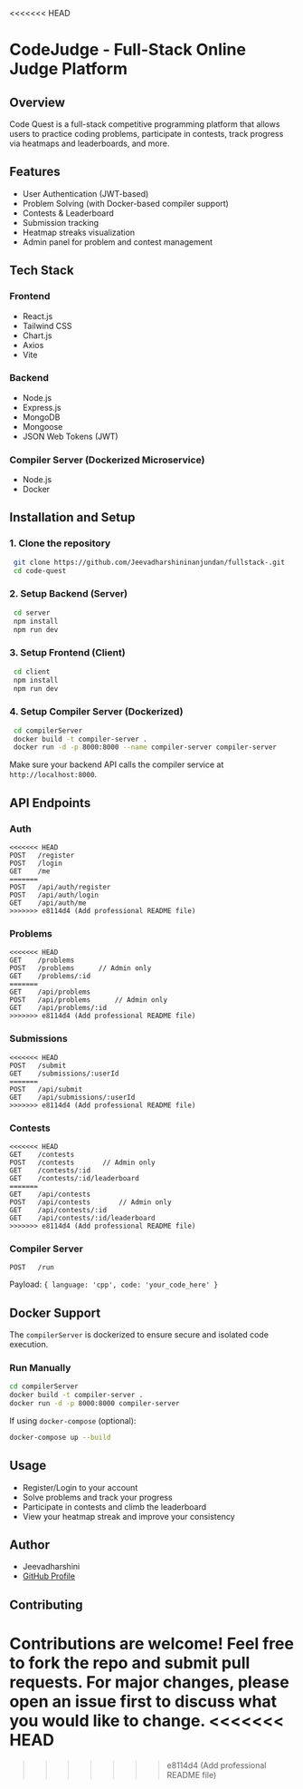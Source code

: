 <<<<<<< HEAD
# CodeJudge - Full-Stack Online Judge Platform

##  Overview
Code Quest is a full-stack competitive programming platform that allows users to practice coding problems, participate in contests, track progress via heatmaps and leaderboards, and more.

##  Features
- User Authentication (JWT-based)
- Problem Solving (with Docker-based compiler support)
- Contests & Leaderboard
- Submission tracking
- Heatmap streaks visualization
- Admin panel for problem and contest management

##  Tech Stack

### Frontend
- React.js
- Tailwind CSS
- Chart.js
- Axios
- Vite

### Backend
- Node.js
- Express.js
- MongoDB
- Mongoose
- JSON Web Tokens (JWT)

### Compiler Server (Dockerized Microservice)
- Node.js
- Docker

##  Installation and Setup

### 1. Clone the repository
```bash
 git clone https://github.com/Jeevadharshininanjundan/fullstack-.git
 cd code-quest
```

### 2. Setup Backend (Server)
```bash
 cd server
 npm install
 npm run dev
```

### 3. Setup Frontend (Client)
```bash
 cd client
 npm install
 npm run dev
```

### 4. Setup Compiler Server (Dockerized)
```bash
 cd compilerServer
 docker build -t compiler-server .
 docker run -d -p 8000:8000 --name compiler-server compiler-server
```

Make sure your backend API calls the compiler service at `http://localhost:8000`.

##  API Endpoints

### Auth
```http
<<<<<<< HEAD
POST   /register
POST   /login
GET    /me
=======
POST   /api/auth/register
POST   /api/auth/login
GET    /api/auth/me
>>>>>>> e8114d4 (Add professional README file)
```

### Problems
```http
<<<<<<< HEAD
GET    /problems
POST   /problems      // Admin only
GET    /problems/:id
=======
GET    /api/problems
POST   /api/problems      // Admin only
GET    /api/problems/:id
>>>>>>> e8114d4 (Add professional README file)
```

### Submissions
```http
<<<<<<< HEAD
POST   /submit
GET    /submissions/:userId
=======
POST   /api/submit
GET    /api/submissions/:userId
>>>>>>> e8114d4 (Add professional README file)
```

### Contests
```http
<<<<<<< HEAD
GET    /contests
POST   /contests       // Admin only
GET    /contests/:id
GET    /contests/:id/leaderboard
=======
GET    /api/contests
POST   /api/contests       // Admin only
GET    /api/contests/:id
GET    /api/contests/:id/leaderboard
>>>>>>> e8114d4 (Add professional README file)
```

### Compiler Server
```http
POST   /run
```
Payload: `{ language: 'cpp', code: 'your_code_here' }`

##  Docker Support

The `compilerServer` is dockerized to ensure secure and isolated code execution.

### Run Manually
```bash
cd compilerServer
docker build -t compiler-server .
docker run -d -p 8000:8000 compiler-server
```

If using `docker-compose` (optional):
```bash
docker-compose up --build
```

##  Usage
- Register/Login to your account
- Solve problems and track your progress
- Participate in contests and climb the leaderboard
- View your heatmap streak and improve your consistency

##  Author
- Jeevadharshini
- [GitHub Profile](https://github.com/Jeevadharshininanjundan)

##  Contributing
Contributions are welcome! Feel free to fork the repo and submit pull requests. For major changes, please open an issue first to discuss what you would like to change.
<<<<<<< HEAD
=======



>>>>>>> e8114d4 (Add professional README file)

